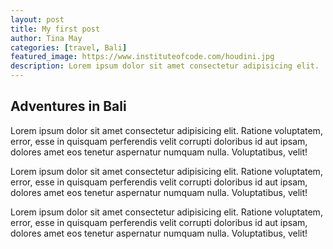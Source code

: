 ```yaml
---
layout: post
title: My first post
author: Tina May
categories: [travel, Bali]
featured_image: https://www.instituteofcode.com/houdini.jpg
description: Lorem ipsum dolor sit amet consectetur adipisicing elit. 
---
```


## Adventures in Bali

Lorem ipsum dolor sit amet consectetur adipisicing elit. Ratione voluptatem, error, esse in quisquam perferendis velit corrupti doloribus id aut ipsam, dolores amet eos tenetur aspernatur numquam nulla. Voluptatibus, velit!

Lorem ipsum dolor sit amet consectetur adipisicing elit. Ratione voluptatem, error, esse in quisquam perferendis velit corrupti doloribus id aut ipsam, dolores amet eos tenetur aspernatur numquam nulla. Voluptatibus, velit!

Lorem ipsum dolor sit amet consectetur adipisicing elit. Ratione voluptatem, error, esse in quisquam perferendis velit corrupti doloribus id aut ipsam, dolores amet eos tenetur aspernatur numquam nulla. Voluptatibus, velit!